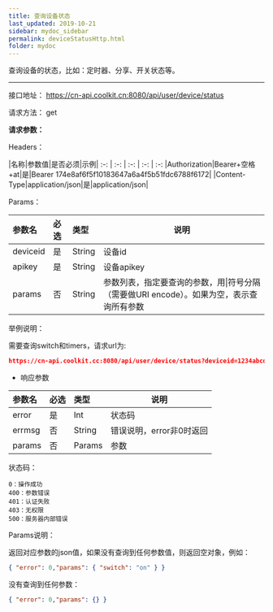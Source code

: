 ```yaml
---
title: 查询设备状态
last_updated: 2019-10-21
sidebar: mydoc_sidebar
permalink: deviceStatusHttp.html
folder: mydoc
---
```


查询设备的状态，比如：定时器、分享、开关状态等。

---

接口地址： https://cn-api.coolkit.cn:8080/api/user/device/status

请求方法： get

**请求参数：**

Headers：

|名称|参数值|是否必须|示例|
:-: | :-: | :-: | :-: | :-:
|Authorization|Bearer+空格+at|是|Bearer 174e8af6f5f10183647a6a4f5b51fdc6788f6172|
|Content-Type|application/json|是|application/json|

Params：

|参数名|必选|类型|说明|
|:----    |:---|:----- |-----   |
|deviceid |是  |String |设备id  |
|apikey |是  |String |设备apikey|
|params |否  |String | 参数列表，指定要查询的参数，用\|符号分隔（需要做URI encode）。如果为空，表示查询所有参数    |


举例说明：

需要查询switch和timers，请求url为:

```Json
https://cn-api.coolkit.cc:8080/api/user/device/status?deviceid=1234abcd&params=switch|timers
```

- 响应参数

|参数名|必选|类型|说明|
|:----    |:---|:----- |-----   |
|error |是  |Int |状态码  |
|errmsg |否  |String | 错误说明，error非0时返回 |
|params |否  |Params | 参数  |

状态码：

    0：操作成功
    400：参数错误
    401：认证失败
    403：无权限
    500：服务器内部错误


Params说明：

返回对应参数的json值，如果没有查询到任何参数值，则返回空对象，例如：

```Json
{ "error": 0,"params": { "switch": "on" } }
```
没有查询到任何参数：

```Json
{ "error": 0,"params": {} }
```


